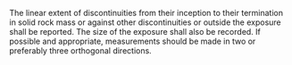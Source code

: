 The linear extent of discontinuities from their inception to their termination in solid rock mass or against other discontinuities or outside the exposure shall be reported. The size of the exposure shall also be recorded. If possible and appropriate, measurements should be made in two or preferably three orthogonal directions.

